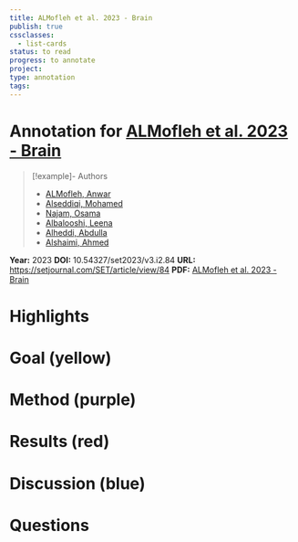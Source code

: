 ```yaml
---
title: ALMofleh et al. 2023 - Brain
publish: true
cssclasses:
  - list-cards
status: to read
progress: to annotate
project:
type: annotation
tags:
---
```

# Annotation for [ALMofleh et al. 2023 - Brain](Papers/References/ALMofleh%20et%20al.%202023%20-%20Brain)

> [!example]- Authors
> - [ALMofleh, Anwar](ALMofleh%2C%20Anwar)
> - [Alseddiqi, Mohamed](Alseddiqi%2C%20Mohamed)
> - [Najam, Osama](Najam%2C%20Osama)
> - [Albalooshi, Leena](Albalooshi%2C%20Leena)
> - [Alheddi, Abdulla](Alheddi%2C%20Abdulla)
> - [Alshaimi, Ahmed](Alshaimi%2C%20Ahmed)

**Year:** 2023
**DOI:** 10.54327/set2023/v3.i2.84
**URL:** https://setjournal.com/SET/article/view/84
**PDF:** [ALMofleh et al. 2023 - Brain](Papers/PDFs/ALMofleh%20et%20al.%202023%20-%20Brain%20Computer%20Interfaces%20The%20Future%20of%20Communication%20Between%20the%20Brain%20and%20the%20External%20World.pdf)

# Highlights


# Goal (yellow)


# Method (purple)


# Results (red)


# Discussion (blue)


# Questions

